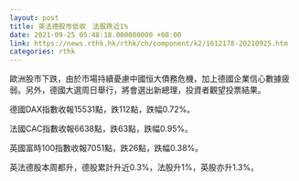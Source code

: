 ```yaml
---
layout: post
title: 英法德股市低收　法股跌近1%
date: 2021-09-25 05:48:18.000000000 +08:00
link: https://news.rthk.hk/rthk/ch/component/k2/1612178-20210925.htm
categories: rthk
---
```


歐洲股市下跌，由於市場持續憂慮中國恒大債務危機，加上德國企業信心數據疲弱。另外，德國大選周日舉行，將會選出新總理，投資者觀望投票結果。

德國DAX指數收報15531點，跌112點，跌幅0.72%。

法國CAC指數收報6638點，跌63點，跌幅0.95%。

英國富時100指數收報7051點，跌26點，跌幅0.38%。

英法德股本周都升，德股累計升近0.3%，法股升1%，英股亦升1.3%。
